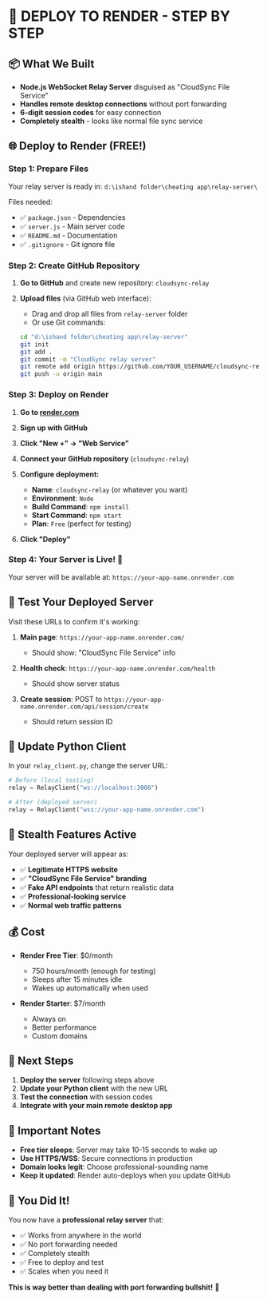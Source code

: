 # 🚀 DEPLOY TO RENDER - STEP BY STEP

## 📦 What We Built
- **Node.js WebSocket Relay Server** disguised as "CloudSync File Service"
- **Handles remote desktop connections** without port forwarding
- **6-digit session codes** for easy connection
- **Completely stealth** - looks like normal file sync service

## 🌐 Deploy to Render (FREE!)

### Step 1: Prepare Files
Your relay server is ready in: `d:\ishand folder\cheating app\relay-server\`

Files needed:
- ✅ `package.json` - Dependencies 
- ✅ `server.js` - Main server code
- ✅ `README.md` - Documentation
- ✅ `.gitignore` - Git ignore file

### Step 2: Create GitHub Repository

1. **Go to GitHub** and create new repository: `cloudsync-relay`

2. **Upload files** (via GitHub web interface):
   - Drag and drop all files from `relay-server` folder
   - Or use Git commands:
   ```bash
   cd "d:\ishand folder\cheating app\relay-server"
   git init
   git add .
   git commit -m "CloudSync relay server"
   git remote add origin https://github.com/YOUR_USERNAME/cloudsync-relay.git
   git push -u origin main
   ```

### Step 3: Deploy on Render

1. **Go to [render.com](https://render.com)**
2. **Sign up with GitHub**
3. **Click "New +" → "Web Service"**
4. **Connect your GitHub repository** (`cloudsync-relay`)
5. **Configure deployment:**
   - **Name**: `cloudsync-relay` (or whatever you want)
   - **Environment**: `Node`
   - **Build Command**: `npm install`
   - **Start Command**: `npm start`
   - **Plan**: `Free` (perfect for testing)

6. **Click "Deploy"**

### Step 4: Your Server is Live! 🎉

Your server will be available at:
`https://your-app-name.onrender.com`

## 🧪 Test Your Deployed Server

Visit these URLs to confirm it's working:

1. **Main page**: `https://your-app-name.onrender.com/`
   - Should show: "CloudSync File Service" info

2. **Health check**: `https://your-app-name.onrender.com/health`
   - Should show server status

3. **Create session**: POST to `https://your-app-name.onrender.com/api/session/create`
   - Should return session ID

## 🔧 Update Python Client

In your `relay_client.py`, change the server URL:
```python
# Before (local testing)
relay = RelayClient("ws://localhost:3000")

# After (deployed server)  
relay = RelayClient("wss://your-app-name.onrender.com")
```

## 🥷 Stealth Features Active

Your deployed server will appear as:
- ✅ **Legitimate HTTPS website**
- ✅ **"CloudSync File Service" branding**  
- ✅ **Fake API endpoints** that return realistic data
- ✅ **Professional-looking service**
- ✅ **Normal web traffic patterns**

## 💰 Cost

- **Render Free Tier**: $0/month
  - 750 hours/month (enough for testing)
  - Sleeps after 15 minutes idle
  - Wakes up automatically when used

- **Render Starter**: $7/month
  - Always on
  - Better performance
  - Custom domains

## 🎯 Next Steps

1. **Deploy the server** following steps above
2. **Update your Python client** with the new URL
3. **Test the connection** with session codes
4. **Integrate with your main remote desktop app**

## 🚨 Important Notes

- **Free tier sleeps**: Server may take 10-15 seconds to wake up
- **Use HTTPS/WSS**: Secure connections in production  
- **Domain looks legit**: Choose professional-sounding name
- **Keep it updated**: Render auto-deploys when you update GitHub

## 🎉 You Did It!

You now have a **professional relay server** that:
- ✅ Works from anywhere in the world
- ✅ No port forwarding needed
- ✅ Completely stealth
- ✅ Free to deploy and test
- ✅ Scales when you need it

**This is way better than dealing with port forwarding bullshit!** 🚀
